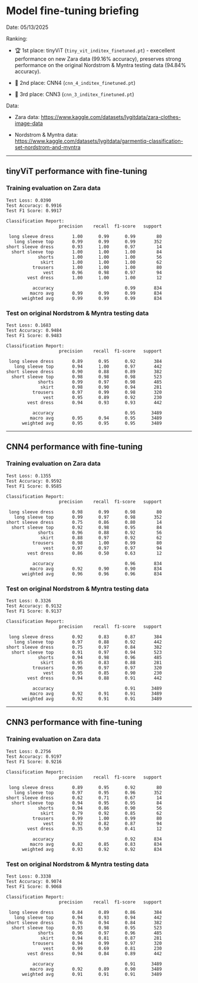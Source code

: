 # Model fine-tuning briefing

Date: 05/13/2025

Ranking:

- 🏆 1st place: tinyViT (`tiny_vit_inditex_finetuned.pt`) - execellent performance on new Zara data (99.16% accuracy), preserves strong performance on the original Nordstrom & Myntra testing data (94.84% accuracy).

- 🥈 2nd place: CNN4 (`cnn_4_inditex_finetuned.pt`)

- 🥉 3rd place: CNN3 (`cnn_3_inditex_finetuned.pt`)

Data:

- Zara data: https://www.kaggle.com/datasets/lygitdata/zara-clothes-image-data

- Nordstrom & Myntra data: https://www.kaggle.com/datasets/lygitdata/garmentiq-classification-set-nordstrom-and-myntra

---

## tinyViT performance with fine-tuning

### Training evaluation on Zara data

```
Test Loss: 0.0390
Test Accuracy: 0.9916
Test F1 Score: 0.9917

Classification Report:
                    precision    recall  f1-score   support

 long sleeve dress       1.00      0.99      0.99        80
   long sleeve top       0.99      0.99      0.99       352
short sleeve dress       0.93      1.00      0.97        14
  short sleeve top       1.00      1.00      1.00        84
            shorts       1.00      1.00      1.00        56
             skirt       1.00      1.00      1.00        62
          trousers       1.00      1.00      1.00        80
              vest       0.96      0.98      0.97        94
        vest dress       1.00      1.00      1.00        12

          accuracy                           0.99       834
         macro avg       0.99      0.99      0.99       834
      weighted avg       0.99      0.99      0.99       834
```

### Test on original Nordstrom & Myntra testing data

```
Test Loss: 0.1683
Test Accuracy: 0.9484
Test F1 Score: 0.9483

Classification Report:
                    precision    recall  f1-score   support

 long sleeve dress       0.89      0.95      0.92       384
   long sleeve top       0.94      1.00      0.97       442
short sleeve dress       0.90      0.88      0.89       382
  short sleeve top       0.98      0.98      0.98       523
            shorts       0.99      0.97      0.98       485
             skirt       0.98      0.90      0.94       281
          trousers       0.97      0.99      0.98       320
              vest       0.95      0.89      0.92       230
        vest dress       0.94      0.93      0.93       442

          accuracy                           0.95      3489
         macro avg       0.95      0.94      0.95      3489
      weighted avg       0.95      0.95      0.95      3489
```

---

## CNN4 performance with fine-tuning

### Training evaluation on Zara data

```
Test Loss: 0.1355
Test Accuracy: 0.9592
Test F1 Score: 0.9585

Classification Report:
                    precision    recall  f1-score   support

 long sleeve dress       0.98      0.99      0.98        80
   long sleeve top       0.99      0.97      0.98       352
short sleeve dress       0.75      0.86      0.80        14
  short sleeve top       0.92      0.98      0.95        84
            shorts       0.96      0.88      0.92        56
             skirt       0.88      0.97      0.92        62
          trousers       0.98      1.00      0.99        80
              vest       0.97      0.97      0.97        94
        vest dress       0.86      0.50      0.63        12

          accuracy                           0.96       834
         macro avg       0.92      0.90      0.90       834
      weighted avg       0.96      0.96      0.96       834
```

### Test on original Nordstrom & Myntra testing data

```
Test Loss: 0.3326
Test Accuracy: 0.9132
Test F1 Score: 0.9137

Classification Report:
                    precision    recall  f1-score   support

 long sleeve dress       0.92      0.83      0.87       384
   long sleeve top       0.97      0.88      0.92       442
short sleeve dress       0.75      0.97      0.84       382
  short sleeve top       0.91      0.97      0.94       523
            shorts       0.94      0.98      0.96       485
             skirt       0.95      0.83      0.88       281
          trousers       0.96      0.97      0.97       320
              vest       0.95      0.85      0.90       230
        vest dress       0.94      0.88      0.91       442

          accuracy                           0.91      3489
         macro avg       0.92      0.91      0.91      3489
      weighted avg       0.92      0.91      0.91      3489
```

---

## CNN3 performance with fine-tuning

### Training evaluation on Zara data

```
Test Loss: 0.2756
Test Accuracy: 0.9197
Test F1 Score: 0.9216

Classification Report:
                    precision    recall  f1-score   support

 long sleeve dress       0.89      0.95      0.92        80
   long sleeve top       0.97      0.95      0.96       352
short sleeve dress       0.62      0.71      0.67        14
  short sleeve top       0.94      0.95      0.95        84
            shorts       0.94      0.86      0.90        56
             skirt       0.79      0.92      0.85        62
          trousers       0.99      1.00      0.99        80
              vest       0.92      0.82      0.87        94
        vest dress       0.35      0.50      0.41        12

          accuracy                           0.92       834
         macro avg       0.82      0.85      0.83       834
      weighted avg       0.93      0.92      0.92       834
```

### Test on original Nordstrom & Myntra testing data

```
Test Loss: 0.3338
Test Accuracy: 0.9074
Test F1 Score: 0.9068

Classification Report:
                    precision    recall  f1-score   support

 long sleeve dress       0.84      0.89      0.86       384
   long sleeve top       0.94      0.93      0.94       442
short sleeve dress       0.76      0.94      0.84       382
  short sleeve top       0.93      0.98      0.95       523
            shorts       0.96      0.97      0.96       485
             skirt       0.94      0.81      0.87       281
          trousers       0.94      0.99      0.97       320
              vest       0.99      0.69      0.81       230
        vest dress       0.94      0.84      0.89       442

          accuracy                           0.91      3489
         macro avg       0.92      0.89      0.90      3489
      weighted avg       0.91      0.91      0.91      3489
```
